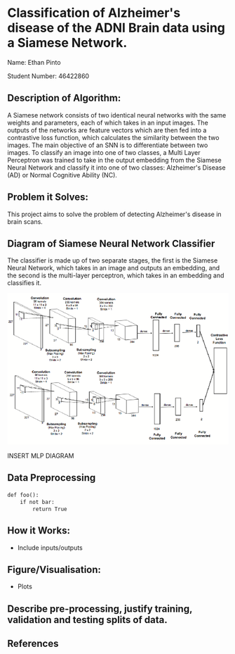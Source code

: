 # Classification of Alzheimer's disease of the ADNI Brain data using a Siamese Network.

Name: Ethan Pinto

Student Number: 46422860

## Description of Algorithm: 
A Siamese network consists of two identical neural networks with the same weights and parameters, each of which takes in an input images. The outputs of the networks are feature vectors which are then fed into a contrastive loss function, which calculates the similarity between the two images. The main objective of an SNN is to differentiate between two images. To classify an image into one of two classes, a Multi Layer Perceptron was trained to take in the output embedding from the Siamese Neural Network and classify it into one of two classes: Alzheimer's Disease (AD) or Normal Cognitive Ability (NC).

## Problem it Solves:
This project aims to solve the problem of detecting Alzheimer's disease in brain scans. 

## Diagram of Siamese Neural Network Classifier
The classifier is made up of two separate stages, the first is the Siamese Neural Network, which takes in an image and outputs an embedding, and the second is the multi-layer perceptron, which takes in an embedding and classifies it.

![](siamese_diagram.png)

INSERT MLP DIAGRAM

## Data Preprocessing

```
def foo():
    if not bar:
        return True
```



## How it Works:
* Include inputs/outputs


## Figure/Visualisation:

* Plots

## Describe pre-processing, justify training, validation and testing splits of data.


## References
